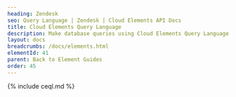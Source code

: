 ```yaml
---
heading: Zendesk
seo: Query Language | Zendesk | Cloud Elements API Docs
title: Cloud Elements Query Language
description: Make database queries using Cloud Elements Query Language.
layout: docs
breadcrumbs: /docs/elements.html
elementId: 41
parent: Back to Element Guides
order: 45
---
```


{% include ceql.md %}
